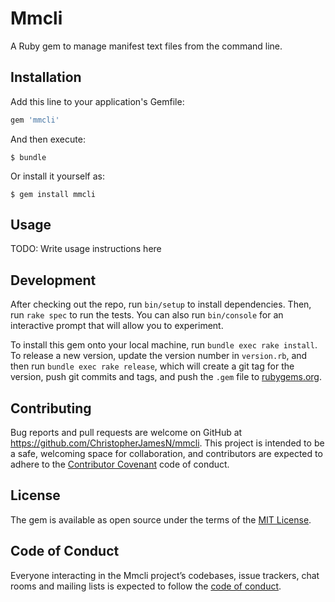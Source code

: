 # Mmcli

A Ruby gem to manage manifest text files from the command line.

## Installation

Add this line to your application's Gemfile:

```ruby
gem 'mmcli'
```

And then execute:

    $ bundle

Or install it yourself as:

    $ gem install mmcli

## Usage

TODO: Write usage instructions here

## Development

After checking out the repo, run `bin/setup` to install dependencies. Then, run `rake spec` to run the tests. You can also run `bin/console` for an interactive prompt that will allow you to experiment.

To install this gem onto your local machine, run `bundle exec rake install`. To release a new version, update the version number in `version.rb`, and then run `bundle exec rake release`, which will create a git tag for the version, push git commits and tags, and push the `.gem` file to [rubygems.org](https://rubygems.org).

## Contributing

Bug reports and pull requests are welcome on GitHub at https://github.com/ChristopherJamesN/mmcli. This project is intended to be a safe, welcoming space for collaboration, and contributors are expected to adhere to the [Contributor Covenant](http://contributor-covenant.org) code of conduct.

## License

The gem is available as open source under the terms of the [MIT License](https://opensource.org/licenses/MIT).

## Code of Conduct

Everyone interacting in the Mmcli project’s codebases, issue trackers, chat rooms and mailing lists is expected to follow the [code of conduct](https://github.com/ChristopherJamesN/mmcli/blob/master/CODE_OF_CONDUCT.md).
